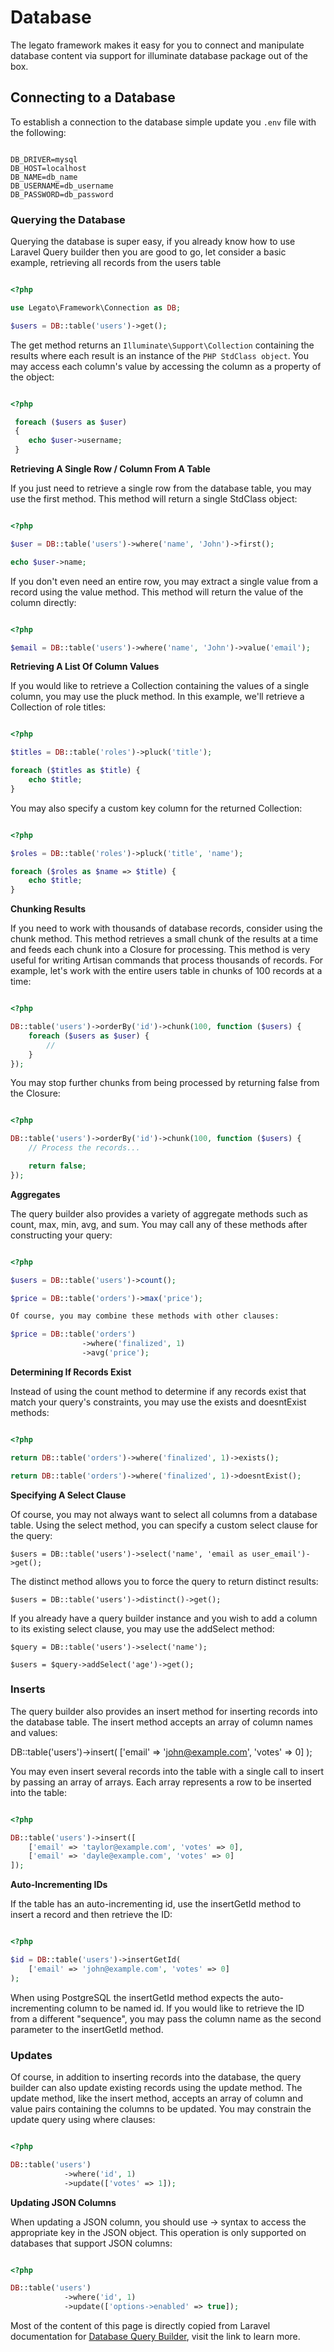 # Database

The legato framework makes it easy for you to connect and manipulate database 
content via support for illuminate database package out of the box.

## Connecting to a Database

To establish a connection to the database simple update you `.env` file with the following:

```.env

DB_DRIVER=mysql 
DB_HOST=localhost
DB_NAME=db_name
DB_USERNAME=db_username
DB_PASSWORD=db_password

```

### Querying the Database

Querying the database is super easy, if you already know how to use Laravel Query builder then you are good to go, let consider a basic example, retrieving all records from the users table


```php

<?php

use Legato\Framework\Connection as DB;

$users = DB::table('users')->get();

```

The get method returns an `Illuminate\Support\Collection` containing the results where each result is an instance of the `PHP StdClass object`. You may access each column's value by accessing the column as a property of the object:

```php

<?php

 foreach ($users as $user)
 {
    echo $user->username;
 }

```

**Retrieving A Single Row / Column From A Table**

If you just need to retrieve a single row from the database table, you may use the first method. This method will return a single StdClass object:

```php

<?php

$user = DB::table('users')->where('name', 'John')->first();

echo $user->name;

```

If you don't even need an entire row, you may extract a single value from a record using the value method. This method will return the value of the column directly:

```php

<?php

$email = DB::table('users')->where('name', 'John')->value('email');

```

**Retrieving A List Of Column Values**

If you would like to retrieve a Collection containing the values of a single column, you may use the pluck method. In this example, we'll retrieve a Collection of role titles:

```php

<?php

$titles = DB::table('roles')->pluck('title');

foreach ($titles as $title) {
    echo $title;
}

```

You may also specify a custom key column for the returned Collection:

```php

<?php

$roles = DB::table('roles')->pluck('title', 'name');

foreach ($roles as $name => $title) {
    echo $title;
}

```

**Chunking Results**

If you need to work with thousands of database records, consider using the chunk method. This method retrieves a small chunk of the results at a time and feeds each chunk into a Closure for processing. This method is very useful for writing Artisan commands that process thousands of records. For example, let's work with the entire users table in chunks of 100 records at a time:

```php

<?php

DB::table('users')->orderBy('id')->chunk(100, function ($users) {
    foreach ($users as $user) {
        //
    }
});

```

You may stop further chunks from being processed by returning false from the Closure:

```php

<?php

DB::table('users')->orderBy('id')->chunk(100, function ($users) {
    // Process the records...

    return false;
});

```

**Aggregates**

The query builder also provides a variety of aggregate methods such as count, max, min, avg, and sum. You may call any of these methods after constructing your query:

```php

<?php

$users = DB::table('users')->count();

$price = DB::table('orders')->max('price');

Of course, you may combine these methods with other clauses:

$price = DB::table('orders')
                ->where('finalized', 1)
                ->avg('price');

```

**Determining If Records Exist**

Instead of using the count method to determine if any records exist that match your query's constraints, you may use the exists and doesntExist methods:

```PHP

<?php

return DB::table('orders')->where('finalized', 1)->exists();

return DB::table('orders')->where('finalized', 1)->doesntExist();

```

**Specifying A Select Clause**

Of course, you may not always want to select all columns from a database table. Using the select method, you can specify a custom select clause for the query:

`$users = DB::table('users')->select('name', 'email as user_email')->get();`

The distinct method allows you to force the query to return distinct results:

`$users = DB::table('users')->distinct()->get();`

If you already have a query builder instance and you wish to add a column to its existing select clause, you may use the addSelect method:

`$query = DB::table('users')->select('name');`

`$users = $query->addSelect('age')->get();`

### Inserts

The query builder also provides an insert method for inserting records into the database table. The insert method accepts an array of column names and values:

DB::table('users')->insert(
    ['email' => 'john@example.com', 'votes' => 0]
);

You may even insert several records into the table with a single call to insert by passing an array of arrays. Each array represents a row to be inserted into the table:

```php

<?php

DB::table('users')->insert([
    ['email' => 'taylor@example.com', 'votes' => 0],
    ['email' => 'dayle@example.com', 'votes' => 0]
]);

```

**Auto-Incrementing IDs**

If the table has an auto-incrementing id, use the insertGetId method to insert a record and then retrieve the ID:

```php

<?php

$id = DB::table('users')->insertGetId(
    ['email' => 'john@example.com', 'votes' => 0]
);

```

When using PostgreSQL the insertGetId method expects the auto-incrementing column to be named id. If you would like to retrieve the ID from a different "sequence", you may pass the column name as the second parameter to the insertGetId method.

### Updates

Of course, in addition to inserting records into the database, the query builder can also update existing records using the update method. The update method, like the insert method, accepts an array of column and value pairs containing the columns to be updated. You may constrain the update query using where clauses:

```php

<?php

DB::table('users')
            ->where('id', 1)
            ->update(['votes' => 1]);

```

**Updating JSON Columns**

When updating a JSON column, you should use -> syntax to access the appropriate key in the JSON object. This operation is only supported on databases that support JSON columns:

```php

<?php

DB::table('users')
            ->where('id', 1)
            ->update(['options->enabled' => true]);

```

Most of the content of this page is directly copied from Laravel documentation for [Database Query Builder](https://laravel.com/docs/5.6/queries), visit the link to learn more. 
